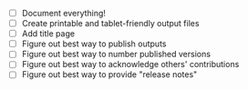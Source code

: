 - [ ] Document everything!
- [ ] Create printable and tablet-friendly output files
- [ ] Add title page
- [ ] Figure out best way to publish outputs
- [ ] Figure out best way to number published versions
- [ ] Figure out best way to acknowledge others' contributions
- [ ] Figure out best way to provide "release notes" 
